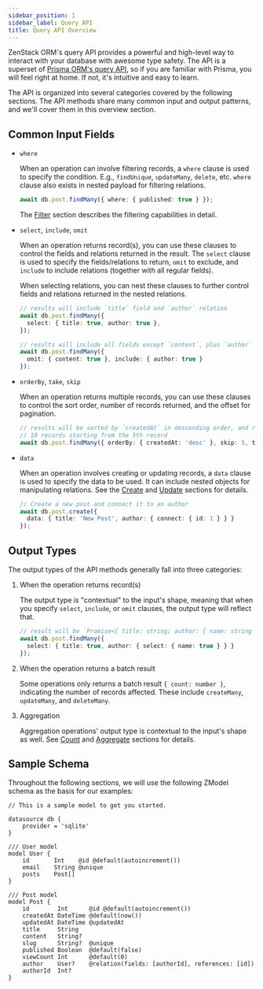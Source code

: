 ```yaml
---
sidebar_position: 1
sidebar_label: Query API
title: Query API Overview
---
```


ZenStack ORM's query API provides a powerful and high-level way to interact with your database with awesome type safety. The API is a superset of [Prisma ORM's query API](https://www.prisma.io/docs/orm/prisma-client/queries), so if you are familiar with Prisma, you will feel right at home. If not, it's intuitive and easy to learn.

The API is organized into several categories covered by the following sections. The API methods share many common input and output patterns, and we'll cover them in this overview section.

## Common Input Fields

- `where`

    When an operation can involve filtering records, a `where` clause is used to specify the condition. E.g., `findUnique`, `updateMany`, `delete`, etc. `where` clause also exists in nested payload for filtering relations.

    ```ts
    await db.post.findMany({ where: { published: true } });
    ```

    The [Filter](./filter) section describes the filtering capabilities in detail.

- `select`, `include`, `omit`

    When an operation returns record(s), you can use these clauses to control the fields and relations returned in the result. The `select` clause is used to specify the fields/relations to return, `omit` to exclude, and `include` to include relations (together with all regular fields).

    When selecting relations, you can nest these clauses to further control fields and relations returned in the nested relations.

    ```ts
    // results will include `title` field and `author` relation
    await db.post.findMany({
      select: { title: true, author: true },
    });

    // results will include all fields except `content`, plus `author` relation
    await db.post.findMany({
      omit: { content: true }, include: { author: true }
    });
    ```

- `orderBy`, `take`, `skip`

    When an operation returns multiple records, you can use these clauses to control the sort order, number of records returned, and the offset for pagination.

    ```ts
    // results will be sorted by `createdAt` in descending order, and return 
    // 10 records starting from the 5th record
    await db.post.findMany({ orderBy: { createdAt: 'desc' }, skip: 5, take: 10 });
    ```

- `data`

    When an operation involves creating or updating records, a `data` clause is used to specify the data to be used. It can include nested objects for manipulating relations. See the [Create](./create) and [Update](./update) sections for details.

    ```ts
    // Create a new post and connect it to an author
    await db.post.create({
      data: { title: 'New Post', author: { connect: { id: 1 } } }
    });
    ```

## Output Types

The output types of the API methods generally fall into three categories:

1. When the operation returns record(s)

    The output type is "contextual" to the input's shape, meaning that when you specify `select`, `include`, or `omit` clauses, the output type will reflect that.

    ```ts
    // result will be `Promise<{ title: string; author: { name: string } }[]>`
    await db.post.findMany({
      select: { title: true, author: { select: { name: true } } }
    });
    ```

2. When the operation returns a batch result

    Some operations only returns a batch result `{ count: number }`, indicating the number of records affected. These include `createMany`, `updateMany`, and `deleteMany`.

3. Aggregation

    Aggregation operations' output type is contextual to the input's shape as well. See [Count](./count) and [Aggregate](./aggregate) sections for details.


## Sample Schema

Throughout the following sections, we will use the following ZModel schema as the basis for our examples:

```zmodel title="zenstack/schema.zmodel"
// This is a sample model to get you started.

datasource db {
    provider = 'sqlite'
}

/// User model
model User {
    id       Int    @id @default(autoincrement())
    email    String @unique
    posts    Post[]
}

/// Post model
model Post {
    id        Int      @id @default(autoincrement())
    createdAt DateTime @default(now())
    updatedAt DateTime @updatedAt
    title     String
    content   String?
    slug      String?  @unique
    published Boolean  @default(false)
    viewCount Int      @default(0)
    author    User?    @relation(fields: [authorId], references: [id])
    authorId  Int?
}
```
